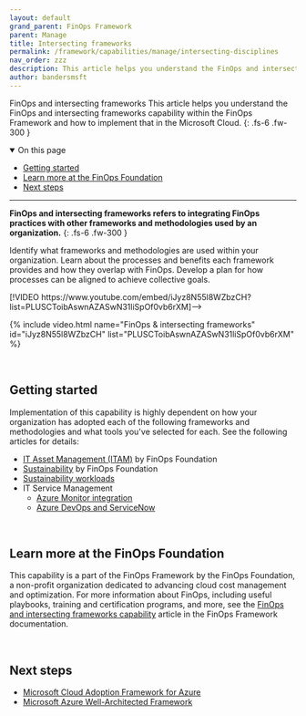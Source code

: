 ```yaml
---
layout: default
grand_parent: FinOps Framework
parent: Manage
title: Intersecting frameworks
permalink: /framework/capabilities/manage/intersecting-disciplines
nav_order: zzz
description: This article helps you understand the FinOps and intersecting frameworks capability within the FinOps Framework and how to implement that in the Microsoft Cloud.
author: bandersmsft
---
```


<!--
ms.author: banders
ms.date: 06/22/2023
ms.topic: conceptual
ms.service: finops
ms.reviewer: micflan
-->

<span class="fs-9 d-block mb-4">FinOps and intersecting frameworks</span>
This article helps you understand the FinOps and intersecting frameworks capability within the FinOps Framework and how to implement that in the Microsoft Cloud.
{: .fs-6 .fw-300 }

<details open markdown="1">
    <summary class="fs-2 text-uppercase">On this page</summary>

- [Getting started](#getting-started)
- [Learn more at the FinOps Foundation](#learn-more-at-the-finops-foundation)
- [Next steps](#next-steps)

</details>

---

<a name="definition"></a>
**FinOps and intersecting frameworks refers to integrating FinOps practices with other frameworks and methodologies used by an organization.**
{: .fs-6 .fw-300 }

Identify what frameworks and methodologies are used within your organization. Learn about the processes and benefits each framework provides and how they overlap with FinOps. Develop a plan for how processes can be aligned to achieve collective goals.

<!-->[!VIDEO https://www.youtube.com/embed/iJyz8N55l8WZbzCH?list=PLUSCToibAswnAZASwN31liSpOf0vb6rXM]-->
{% include video.html name="FinOps & intersecting frameworks" id="iJyz8N55l8WZbzCH" list="PLUSCToibAswnAZASwN31liSpOf0vb6rXM" %}

<br>

## Getting started

Implementation of this capability is highly dependent on how your organization has adopted each of the following frameworks and methodologies and what tools you've selected for each. See the following articles for details:

- [IT Asset Management (ITAM)](https://www.finops.org/framework/capabilities/finops-itam/) by FinOps Foundation
- [Sustainability](https://www.finops.org/framework/capabilities/finops-sustainability/) by FinOps Foundation
- [Sustainability workloads](https://learn.microsoft.com/azure/well-architected/sustainability/sustainability-get-started)
- IT Service Management
  - [Azure Monitor integration](https://learn.microsoft.com/azure/azure-monitor/alerts/itsmc-overview.md)
  - [Azure DevOps and ServiceNow](https://learn.microsoft.com/azure/devops/pipelines/release/approvals/servicenow)

<br>

## Learn more at the FinOps Foundation

This capability is a part of the FinOps Framework by the FinOps Foundation, a non-profit organization dedicated to advancing cloud cost management and optimization. For more information about FinOps, including useful playbooks, training and certification programs, and more, see the [FinOps and intersecting frameworks capability](https://www.finops.org/framework/capabilities/finops-intersection/) article in the FinOps Framework documentation.

<br>

## Next steps

- [Microsoft Cloud Adoption Framework for Azure](https://learn.microsoft.com/azure/cloud-adoption-framework/overview)
- [Microsoft Azure Well-Architected Framework](https://learn.microsoft.com/azure/well-architected/)

<br>
